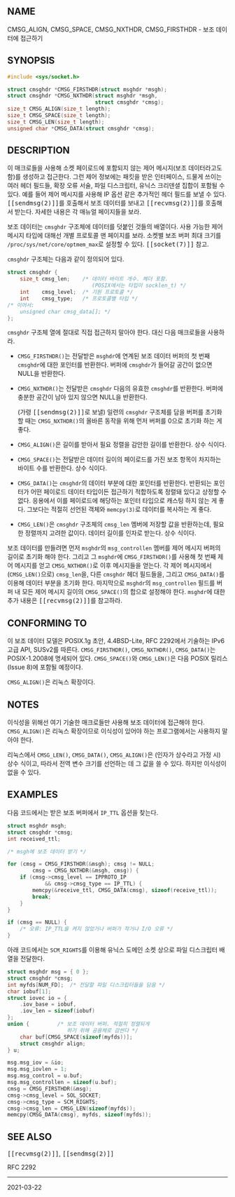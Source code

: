 ## NAME

CMSG_ALIGN, CMSG_SPACE, CMSG_NXTHDR, CMSG_FIRSTHDR - 보조 데이터에 접근하기

## SYNOPSIS

```c
#include <sys/socket.h>

struct cmsghdr *CMSG_FIRSTHDR(struct msghdr *msgh);
struct cmsghdr *CMSG_NXTHDR(struct msghdr *msgh,
                            struct cmsghdr *cmsg);
size_t CMSG_ALIGN(size_t length);
size_t CMSG_SPACE(size_t length);
size_t CMSG_LEN(size_t length);
unsigned char *CMSG_DATA(struct cmsghdr *cmsg);
```

## DESCRIPTION

이 매크로들을 사용해 소켓 페이로드에 포함되지 않는 제어 메시지(보조 데이터라고도 함)를 생성하고 접근한다. 그런 제어 정보에는 패킷을 받은 인터페이스, 드물게 쓰이는 여러 헤더 필드들, 확장 오류 서술, 파일 디스크립터, 유닉스 크리덴셜 집합이 포함될 수 있다. 예를 들어 제어 메시지를 사용해 IP 옵션 같은 추가적인 헤더 필드를 보낼 수 있다. <tt>[[sendmsg(2)]]</tt>를 호출해서 보조 데이터를 보내고 <tt>[[recvmsg(2)]]</tt>를 호출해서 받는다. 자세한 내용은 각 매뉴얼 페이지들을 보라.

보조 데이터는 `cmsghdr` 구조체에 데이터를 덧붙인 것들의 배열이다. 사용 가능한 제어 메시지 타입에 대해선 개별 프로토콜 맨 페이지를 보라. 소켓별 보조 버퍼 최대 크기를 `/proc/sys/net/core/optmem_max`로 설정할 수 있다. <tt>[[socket(7)]]</tt> 참고.

`cmsghdr` 구조체는 다음과 같이 정의되어 있다.

```c
struct cmsghdr {
    size_t cmsg_len;    /* 데이터 바이트 개수. 헤더 포함.
                           (POSIX에서는 타입이 socklen_t) */
    int    cmsg_level;  /* 기원 프로토콜 */
    int    cmsg_type;   /* 프로토콜별 타입 */
/* 이어서:
    unsigned char cmsg_data[]; */
};
```

`cmsghdr` 구조체 열에 절대로 직접 접근하지 말아야 한다. 대신 다음 매크로들을 사용하라.

* `CMSG_FIRSTHDR()`는 전달받은 `msghdr`에 연계된 보조 데이터 버퍼의 첫 번째 `cmsghdr`에 대한 포인터를 반환한다. 버퍼에 `cmsghdr`가 들어갈 공간이 없으면 NULL을 반환한다.

* `CMSG_NXTHDR()`는 전달받은 `cmsghdr` 다음의 유효한 `cmsghdr`를 반환한다. 버퍼에 충분한 공간이 남아 있지 않으면 NULL을 반환한다.

  (가령 <tt>[[sendmsg(2)]]</tt>로 보낼) 일련의 `cmsghdr` 구조체를 담을 버퍼를 초기화 할 때는 `CMSG_NXTHDR()`의 올바른 동작을 위해 먼저 버퍼를 0으로 초기화 하는 게 좋다.

* `CMSG_ALIGN()`은 길이를 받아서 필요 정렬을 감안한 길이를 반환한다. 상수 식이다.

* `CMSG_SPACE()`는 전달받은 데이터 길이의 페이로드를 가진 보조 항목이 차지하는 바이트 수를 반환한다. 상수 식이다.

* `CMSG_DATA()`는 `cmsghdr`의 데이터 부분에 대한 포인터를 반환한다. 반환되는 포인터가 어떤 페이로드 데이터 타입이든 접근하기 적합하도록 정렬돼 있다고 상정할 수 없다. 응용에서 이를 페이로드에 해당하는 포인터 타입으로 캐스팅 하지 않는 게 좋다. 그보다는 적절히 선언된 객체와 `memcpy(3)`로 데이터를 복사하는 게 좋다.

* `CMSG_LEN()`은 `cmsghdr` 구조체의 `cmsg_len` 멤버에 저장할 값을 반환하는데, 필요한 정렬까지 고려한 값이다. 데이터 길이를 인자로 받는다. 상수 식이다.

보조 데이터를 만들려면 먼저 `msghdr`의 `msg_controllen` 멤버를 제어 메시지 버퍼의 길이로 초기화 해야 한다. 그리고 그 `msghdr`에 `CMSG_FIRSTHDR()`를 사용해 첫 번째 제어 메시지를 얻고 `CMSG_NXTHDR()`로 이후 메시지들을 얻는다. 각 제어 메시지에서 (`CMSG_LEN()`으로) `cmsg_len`을, 다른 `cmsghdr` 헤더 필드들을, 그리고 `CMSG_DATA()`를 이용해 데이터 부분을 초기화 한다. 마지막으로 `msghdr`의 `msg_controllen` 필드를 버퍼 내 모든 제어 메시지 길이의 `CMSG_SPACE()`의 합으로 설정해야 한다. `msghdr`에 대한 추가 내용은 <tt>[[recvmsg(2)]]</tt>를 참고하라.

## CONFORMING TO

이 보조 데이터 모델은 POSIX.1g 초안, 4.4BSD-Lite, RFC 2292에서 기술하는 IPv6 고급 API, SUSv2를 따른다. `CMSG_FIRSTHDR()`, `CMSG_NXTHDR()`, `CMSG_DATA()`는 POSIX-1.2008에 명세되어 있다. `CMSG_SPACE()`와 `CMSG_LEN()`은 다음 POSIX 릴리스(Issue 8)에 포함될 예정이다.

`CMSG_ALIGN()`은 리눅스 확장이다.

## NOTES

이식성을 위해선 여기 기술한 매크로들만 사용해 보조 데이터에 접근해야 한다. `CMSG_ALIGN()`은 리눅스 확장이므로 이식성이 있어야 하는 프로그램에서는 사용하지 말아야 한다.

리눅스에서 `CMSG_LEN()`, `CMSG_DATA()`, `CMSG_ALIGN()`은 (인자가 상수라고 가정 시) 상수 식이고, 따라서 전역 변수 크기를 선언하는 데 그 값을 쓸 수 있다. 하지만 이식성이 없을 수 있다.

## EXAMPLES

다음 코드에서는 받은 보조 버퍼에서 `IP_TTL` 옵션을 찾는다.

```c
struct msghdr msgh;
struct cmsghdr *cmsg;
int received_ttl;

/* msgh에 보조 데이터 받기 */

for (cmsg = CMSG_FIRSTHDR(&msgh); cmsg != NULL;
        cmsg = CMSG_NXTHDR(&msgh, cmsg)) {
    if (cmsg->cmsg_level == IPPROTO_IP
            && cmsg->cmsg_type == IP_TTL) {
        memcpy(&receive_ttl, CMSG_DATA(cmsg), sizeof(receive_ttl));
        break;
    }
}

if (cmsg == NULL) {
    /* 오류: IP_TTL을 켜지 않았거나 버퍼가 작거나 I/O 오류 */
}
```

아래 코드에서는 `SCM_RIGHTS`를 이용해 유닉스 도메인 소켓 상으로 파일 디스크립터 배열을 전달한다.

```c
struct msghdr msg = { 0 };
struct cmsghdr *cmsg;
int myfds[NUM_FD];  /* 전달할 파일 디스크립터들을 담음 */
char iobuf[1];
struct iovec io = {
    .iov_base = iobuf,
    .iov_len = sizeof(iobuf)
};
union {         /* 보조 데이터 버퍼. 적절히 정렬되게
                   하기 위해 공용체로 감싼다 */
    char buf[CMSG_SPACE(sizeof(myfds))];
    struct cmsghdr align;
} u;

msg.msg_iov = &io;
msg.msg_iovlen = 1;
msg.msg_control = u.buf;
msg.msg_controllen = sizeof(u.buf);
cmsg = CMSG_FIRSTHDR(&msg);
cmsg->cmsg_level = SOL_SOCKET;
cmsg->cmsg_type = SCM_RIGHTS;
cmsg->cmsg_len = CMSG_LEN(sizeof(myfds));
memcpy(CMSG_DATA(cmsg), myfds, sizeof(myfds));
```

## SEE ALSO

<tt>[[recvmsg(2)]]</tt>, <tt>[[sendmsg(2)]]</tt>

RFC 2292

----

2021-03-22
